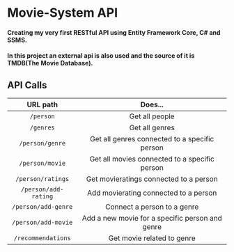 # Movie-System API
#### Creating my very first RESTful API using Entity Framework Core, C# and SSMS. 
#### In this project an external api is also used and the source of it is TMDB(The Movie Database).

## API Calls

URL path| Does...
:-----:|:-----:
`/person`|Get all people
`/genres`|Get all genres
`/person/genre`|Get all genres connected to a specific person
`/person/movie`|Get all movies connected to a specific person
`/person/ratings`|Get movieratings connected to a person
`/person/add-rating`|Add movierating connected to a person
`/person/add-genre`|Connect a person to a genre
`/person/add-movie`|Add a new movie for a specific person and genre
`/recommendations`|Get movie related to genre
